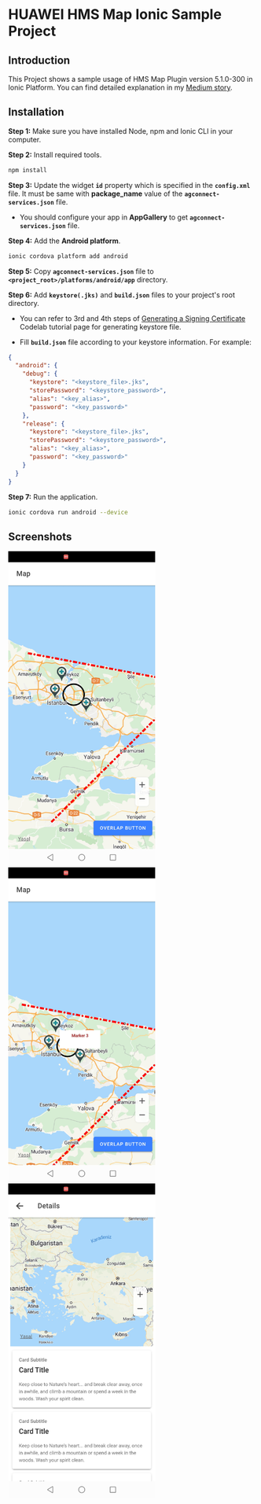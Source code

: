 # HUAWEI HMS Map Ionic Sample Project 


## Introduction

This Project shows a sample usage of HMS Map Plugin version 5.1.0-300 in Ionic Platform. You can find detailed explanation in my [Medium story](https://medium.com/@tolunaykatirci/huawei-cordova-map-plugin-in-ionic-e0ab93f3dfe).

## Installation

**Step 1:** Make sure you have installed Node, npm and Ionic CLI in your computer.

**Step 2:** Install required tools.

```bash
npm install
```

**Step 3:** Update the widget **`id`** property which is specified in the **`config.xml`** file. It must be same with **package_name** value of the **`agconnect-services.json`** file.

- You should configure your app in **AppGallery** to get **`agconnect-services.json`** file.

**Step 4:** Add the **Android platform**.

```bash
ionic cordova platform add android
```

**Step 5:** Copy **`agconnect-services.json`** file to **`<project_root>/platforms/android/app`** directory.

**Step 6:** Add **`keystore(.jks)`** and **`build.json`** files to your project's root directory.

- You can refer to 3rd and 4th steps of [Generating a Signing Certificate](https://developer.huawei.com/consumer/en/codelab/HMSPreparation/index.html#2) Codelab tutorial page for generating keystore file.

- Fill **`build.json`** file according to your keystore information. For example:

```json
{
  "android": {
    "debug": {
      "keystore": "<keystore_file>.jks",
      "storePassword": "<keystore_password>",
      "alias": "<key_alias>",
      "password": "<key_password>"
    },
    "release": {
      "keystore": "<keystore_file>.jks",
      "storePassword": "<keystore_password>",
      "alias": "<key_alias>",
      "password": "<key_password>"
    }
  }
}
```

**Step 7:** Run the application.

```bash
ionic cordova run android --device
```

## Screenshots

<img src="./.images/homePage.jpg" height="640" alt="Home Page"> <img src="./.images/markerInfo.jpg" height="640" alt="Marker Info"> <img src="./.images/detailsPage.jpg" height="640" alt="Details Page">

